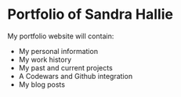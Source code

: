 # Portfolio of Sandra Hallie

My portfolio website will contain:

- My personal information
- My work history
- My past and current projects
- A Codewars and Github integration
- My blog posts
